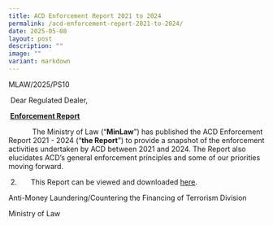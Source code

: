 ```yaml
---
title: ACD Enforcement Report 2021 to 2024
permalink: /acd-enforcement-report-2021-to-2024/
date: 2025-05-08
layout: post
description: ""
image: ""
variant: markdown
---
```

<p>MLAW/2025/PS10</p>
<p>&nbsp;Dear Regulated Dealer,</p>
<p><strong>&nbsp;<u>Enforcement Report</u></strong>
</p>
<p><strong>&nbsp;</strong>&nbsp;&nbsp;&nbsp;&nbsp;&nbsp; &nbsp;&nbsp; &nbsp;
The Ministry of Law (“<strong>MinLaw</strong>”) has published the ACD Enforcement
Report 2021 - 2024 (“<strong>the Report</strong>”) to provide a snapshot
of the enforcement activities undertaken by ACD between 2021 and 2024.
The Report also elucidates ACD’s general enforcement principles and some
of our priorities moving forward.</p>
<p>&nbsp;2.&nbsp;&nbsp;&nbsp;&nbsp;&nbsp;&nbsp; This Report can be viewed
and downloaded <a href="/files/ACD_Enforcement_Report_2021_to_2024.pdf" rel="noopener noreferrer nofollow" target="_blank"><u>here</u></a>.</p>
<p></p>
<p>Anti-Money Laundering/Countering the Financing of Terrorism Division</p>
<p>Ministry of Law</p>